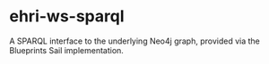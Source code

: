 ehri-ws-sparql
==============

A SPARQL interface to the underlying Neo4j graph, provided via the
Blueprints Sail implementation.